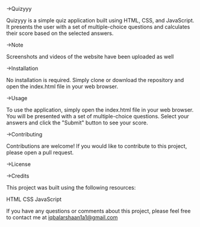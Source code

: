 →Quizyyy

Quizyyy is a simple quiz application built using HTML, CSS, and JavaScript. It presents the user with a set of multiple-choice questions and calculates their score based on the selected answers.

→Note

Screenshots and videos of the website have been uploaded as well

→Installation

No installation is required. Simply clone or download the repository and open the index.html file in your web browser.

→Usage

To use the application, simply open the index.html file in your web browser. You will be presented with a set of multiple-choice questions. Select your answers and click the "Submit" button to see your score.

→Contributing

Contributions are welcome! If you would like to contribute to this project, please open a pull request.

→License


→Credits

This project was built using the following resources:

HTML
CSS
JavaScript

If you have any questions or comments about this project, please feel free to contact me at
iqbalarshaan1a1@gmail.com  
